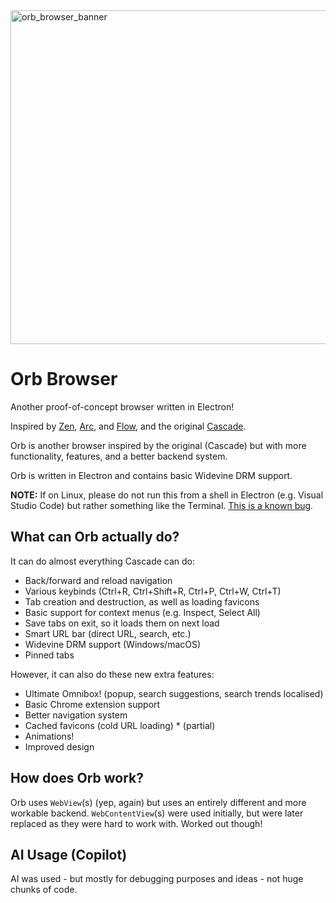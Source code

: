 <img width="1920" height="534" alt="orb_browser_banner" src="https://github.com/user-attachments/assets/a873f127-4652-4abb-9c9f-e23be7baf331" />

# Orb Browser
Another proof-of-concept browser written in Electron!

Inspired by [Zen](https://zen-browser.app/), [Arc](https://arc.net/), and [Flow](https://flow-browser.com/), and the original [Cascade](https://github.com/solarcosmic/CascadeBrowser/).

Orb is another browser inspired by the original (Cascade) but with more functionality, features, and a better backend system.

Orb is written in Electron and contains basic Widevine DRM support.

**NOTE:** If on Linux, please do not run this from a shell in Electron (e.g. Visual Studio Code) but rather something like the Terminal. [This is a known bug](https://github.com/castlabs/electron-releases/issues/165).

## What can Orb actually do?
It can do almost everything Cascade can do:
- Back/forward and reload navigation
- Various keybinds (Ctrl+R, Ctrl+Shift+R, Ctrl+P, Ctrl+W, Ctrl+T)
- Tab creation and destruction, as well as loading favicons
- Basic support for context menus (e.g. Inspect, Select All)
- Save tabs on exit, so it loads them on next load
- Smart URL bar (direct URL, search, etc.)
- Widevine DRM support (Windows/macOS)
- Pinned tabs

However, it can also do these new extra features:
- Ultimate Omnibox! (popup, search suggestions, search trends localised)
- Basic Chrome extension support
- Better navigation system
- Cached favicons (cold URL loading) * (partial)
- Animations!
- Improved design

## How does Orb work?
Orb uses `WebView`(s) (yep, again) but uses an entirely different and more workable backend. `WebContentView`(s) were used initially, but were later replaced as they were hard to work with. Worked out though!

## AI Usage (Copilot)
AI was used - but mostly for debugging purposes and ideas - not huge chunks of code.
